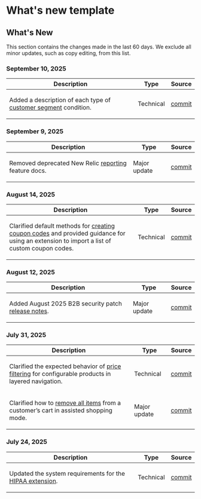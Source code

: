 # What's new template

## What's New

This section contains the changes made in the last 60 days. We exclude all minor updates, such as copy editing, from this list.

### September 10, 2025

<table style="table-layout:auto;">
  <thead>
    <tr>
      <th>Description</th>
      <th>Type</th>
      <th>Source</th>
    </tr>
  </thead>
  <tbody>
    <tr>
      <td><p>Added a description of each type of <a href="https://experienceleague.adobe.com/en/docs/commerce-admin/customers/segments/customer-segment-create">customer segment</a> condition.</p>
</td>
      <td>
        Technical
      </td>
      <td><a href="https://github.com/AdobeDocs/commerce-admin.en/commit/3caa8f3067d534d46e4dafb5731df200723216f8">commit</a></td>
    </tr>
  </tbody>
</table>

### September 9, 2025

<table style="table-layout:auto;">
  <thead>
    <tr>
      <th>Description</th>
      <th>Type</th>
      <th>Source</th>
    </tr>
  </thead>
  <tbody>
    <tr>
      <td><p>Removed deprecated New Relic <a href="https://experienceleague.adobe.com/en/docs/commerce-admin/start/reporting/new-relic-reporting">reporting</a> feature docs.</p>
</td>
      <td>
        Major update
      </td>
      <td><a href="https://github.com/AdobeDocs/commerce-admin.en/commit/066bcb5b86cfcf5ecb8a6384e6023fd839c4dfcb">commit</a></td>
    </tr>
  </tbody>
</table>

### August 14, 2025

<table style="table-layout:auto;">
  <thead>
    <tr>
      <th>Description</th>
      <th>Type</th>
      <th>Source</th>
    </tr>
  </thead>
  <tbody>
    <tr>
      <td><p>Clarified default methods for <a href="https://experienceleague.adobe.com/en/docs/commerce-admin/marketing/promotions/cart-rules/price-rules-cart-coupon">creating coupon codes</a> and provided guidance for using an extension to import a list of custom coupon codes.</p>
</td>
      <td>
        Technical
      </td>
      <td><a href="https://github.com/AdobeDocs/commerce-admin.en/commit/95e0223bb211b03a9c9ede7b53372c33cad65885">commit</a></td>
    </tr>
  </tbody>
</table>

### August 12, 2025

<table style="table-layout:auto;">
  <thead>
    <tr>
      <th>Description</th>
      <th>Type</th>
      <th>Source</th>
    </tr>
  </thead>
  <tbody>
    <tr>
      <td><p>Added August 2025 B2B security patch <a href="https://experienceleague.adobe.com/en/docs/commerce-admin/b2b/release-notes">release notes</a>.</p>
</td>
      <td>
        Major update
      </td>
      <td><a href="https://github.com/AdobeDocs/commerce-admin.en/commit/0ff127d55e62cc13241d9b6285f36a1bb56d8162">commit</a></td>
    </tr>
  </tbody>
</table>

### July 31, 2025

<table style="table-layout:auto;">
  <thead>
    <tr>
      <th>Description</th>
      <th>Type</th>
      <th>Source</th>
    </tr>
  </thead>
  <tbody>
    <tr>
      <td><p>Clarified the expected behavior of <a href="https://experienceleague.adobe.com/en/docs/commerce-admin/catalog/catalog/navigation/navigation-layered#price-navigation">price filtering</a> for configurable products in layered navigation.</p>
</td>
      <td>
        Technical
      </td>
      <td><a href="https://github.com/AdobeDocs/commerce-admin.en/commit/3227227b6cf4f159b40fda8a5a165a7097f8a0bd">commit</a></td>
    </tr>
    <tr>
      <td><p>Clarified how to <a href="https://experienceleague.adobe.com/en/docs/commerce-admin/stores-sales/point-of-purchase/assist/shopping-assisted-cart-manage">remove all items</a> from a customer’s cart in assisted shopping mode.</p>
</td>
      <td>
        Major update
      </td>
      <td><a href="https://github.com/AdobeDocs/commerce-admin.en/commit/193248c1fce55c950b22ec8d86613d23be1ead11">commit</a></td>
    </tr>
  </tbody>
</table>

### July 24, 2025

<table style="table-layout:auto;">
  <thead>
    <tr>
      <th>Description</th>
      <th>Type</th>
      <th>Source</th>
    </tr>
  </thead>
  <tbody>
    <tr>
      <td><p>Updated the system requirements for the <a href="https://experienceleague.adobe.com/en/docs/commerce-admin/start/compliance/hipaa-ready-service/overview#system-requirements">HIPAA extension</a>.</p>
</td>
      <td>
        Technical
      </td>
      <td><a href="https://github.com/AdobeDocs/commerce-admin.en/commit/a8a79656179b9a725aa84ce5481ef82747547745">commit</a></td>
    </tr>
  </tbody>
</table>
